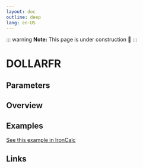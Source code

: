 ```yaml
---
layout: doc
outline: deep
lang: en-US
---
```


::: warning
**Note:** This page is under construction 🚧
:::

# DOLLARFR

## Parameters

## Overview

## Examples

[See this example in IronCalc](https://app.ironcalc.com/?filename=dollarfr)

## Links